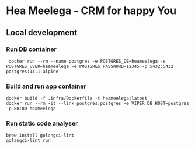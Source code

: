 # Hea Meelega - CRM for happy You

## Local development

### Run DB container

     docker run --rm --name postgres -e POSTGRES_DB=heameelega -e POSTGRES_USER=heameelega -e POSTGRES_PASSWORD=12345 -p 5432:5432 postgres:13.1-alpine

### Build and run app container

    docker build -f .infra/Dockerfile -t heameelega:latest .
    docker run --rm -it --link postgres:postgres -e VIPER_DB_HOST=postgres -p 80:80 heameelega

### Run static code analyser

    brew install golangci-lint
    golangci-lint run
